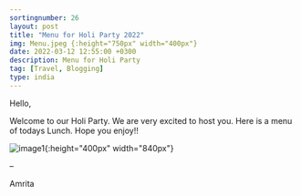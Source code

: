 ```yaml
---
sortingnumber: 26
layout: post
title: "Menu for Holi Party 2022"
img: Menu.jpeg {:height="750px" width="400px"}
date: 2022-03-12 12:55:00 +0300
description: Menu for Holi Party
tag: [Travel, Blogging]
type: india
---
```


Hello,

Welcome to our Holi Party. We are very excited to host you. Here is a menu of todays Lunch. Hope you enjoy!!


![image1]({{site.baseurl}}/assets/img/Menu.jpeg){:height="400px" width="840px"}


–

Amrita
